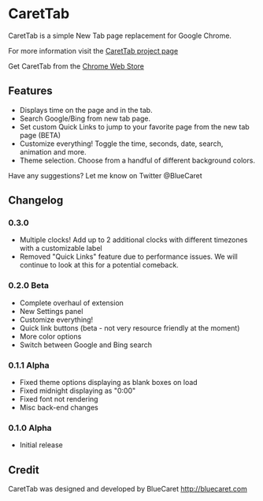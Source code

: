 # CaretTab
CaretTab is a simple New Tab page replacement for Google Chrome.

For more information visit the [CaretTab project page](http://bluecaret.com/project/carettab)

Get CaretTab from the [Chrome Web Store](https://chrome.google.com/webstore/detail/carettab-new-tab-page/cojpndognjdcakkimaloeealehpkljna?hl=en-US)

## Features
- Displays time on the page and in the tab.
- Search Google/Bing from new tab page.
- Set custom Quick Links to jump to your favorite page from the new tab page (BETA)
- Customize everything! Toggle the time, seconds, date, search, animation and more.
- Theme selection. Choose from a handful of different background colors.

Have any suggestions? Let me know on Twitter @BlueCaret

## Changelog

### 0.3.0
- Multiple clocks! Add up to 2 additional clocks with different timezones with a customizable label
- Removed "Quick Links" feature due to performance issues. We will continue to look at this for a potential comeback.

### 0.2.0 Beta
- Complete overhaul of extension
- New Settings panel
- Customize everything!
- Quick link buttons (beta - not very resource friendly at the moment)
- More color options
- Switch between Google and Bing search

### 0.1.1 Alpha
- Fixed theme options displaying as blank boxes on load
- Fixed midnight displaying as "0:00"
- Fixed font not rendering
- Misc back-end changes

### 0.1.0 Alpha
- Initial release

## Credit
CaretTab was designed and developed by BlueCaret
http://bluecaret.com
